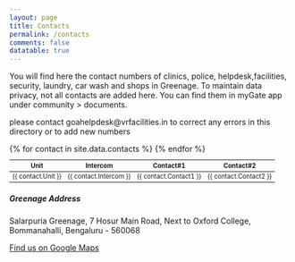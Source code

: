 ```yaml
---
layout: page
title: Contacts
permalink: /contacts
comments: false
datatable: true
---
```

<div class="row justify-content-between">
<div class="col-md-8 pr-5">

<p> You will find here the contact numbers of clinics, police, helpdesk,facilities, security, laundry, car wash and shops in Greenage. To maintain data privacy, not all contacts are added here. You can find them in myGate app under community > documents. </p>

<p>please contact goahelpdesk@vrfacilities.in to correct any errors in this directory or to add new numbers</p>

<table id="example" class="table table-striped table-bordered display" style="width:100%; font-size:0.8em">
   <thead>
      <tr>
         <th>Unit</th>
         <th>Intercom</th>
         <th>Contact#1</th>
         <th>Contact#2</th>
      </tr>
   </thead>
   <tbody>
      {% for contact in site.data.contacts %}
      <tr>
         <td>{{ contact.Unit }}</td>
         <td>{{ contact.Intercom }}</td>
         <td>{{ contact.Contact1 }}</td>
         <td>{{ contact.Contact2 }}</td>
      </tr>
      {% endfor %}
   </tbody>
</table>

</div>
<p></p>
<div class="col-md-4">

<div class="sticky-top sticky-top-80">
<h5>Greenage Address</h5>

<p>Salarpuria Greenage, 7 Hosur Main Road, Next to Oxford College, Bommanahalli, Bengaluru - 560068</p>

<a target="_blank" href="https://goo.gl/maps/DJB7JAjHRAXRLe3W8" class="btn btn-danger">Find us on Google Maps</a> 

</div>
</div>
</div>

